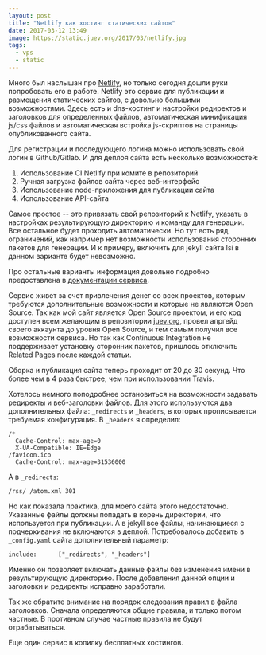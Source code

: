 ```yaml
---
layout: post
title: "Netlify как хостинг статических сайтов"
date: 2017-03-12 13:49
image: https://static.juev.org/2017/03/netlify.jpg
tags:
  - vps
  - static
---
```

Много был наслышан про [Netlify](https://www.netlify.com "Netlify"), но только сегодня дошли руки попробовать его в работе. Netlify это сервис для публикации и размещения статических сайтов, с довольно большими возможностями. Здесь есть и dns-хостинг и настройки редиректов и заголовков для определенных файлов, автоматическая минификация js/css файлов и автоматическая встройка js-скриптов на страницы опубликованного сайта.

Для регистрации и последующего логина можно использовать свой логин в Github/Gitlab. И для деплоя сайта есть несколько возможностей:

1. Использование CI Netlify при комите в репозиторий
1. Ручная загрузка файлов сайта через веб-интерфейс
1. Использование node-приложения для публикации сайта
1. Использование API-сайта

Самое простое -- это привязать свой репозиторий к Netlify, указать в настройках результирующую директорию и команду для генерации. Все остальное будет проходить автоматически. Но тут есть ряд ограничений, как например нет возможности использования сторонних пакетов для генерации. И к примеру, включить для jekyll сайта lsi в данном варианте будет невозможно.

Про остальные варианты информация довольно подробно предоставлена в [документации сервиса](https://www.netlify.com/docs/ "Docs | Netlify").

Сервис живет за счет привлечения денег со всех проектов, которым требуются дополнительные возможности и которые не являются Open Source. Так как мой сайт является Open Source проектом, и его код доступен всем желающим в репозитории [juev.org](https://github.com/Juev/juev.org "Github: juev.org"), провел апргейд своего аккаунта до уровня Open Source, и тем самым получил все возможности сервиса. Но так как Continuous Integration не поддерживает установку сторонних пакетов, пришлось отключить Related Pages после каждой статьи.

Сборка и публикация сайта теперь проходит от 20 до 30 секунд. Что более чем в 4 раза быстрее, чем при использовании Travis.

Хотелось немного поподробнее остановиться на возможности задавать редиректы и веб-заголовки файлов. Для этого используются два дополнительных файла: `_redirects` и `_headers`, в которых прописывается требуемая конфигурация. В `_headers` я определил:

    /*
      Cache-Control: max-age=0
      X-UA-Compatible: IE=Edge
    /favicon.ico
      Cache-Control: max-age=31536000

А в `_redirects`:

    /rss/ /atom.xml 301

Но как показала практика, для моего сайта этого недостаточно. Указанные файлы должны попадать в корень директории, что используется при публикации. А в jekyll все файлы, начинающиеся с подчеркивания не включаются в деплой. Потребовалось добавить в `_config.yaml` сайта дополнительный параметр:

    include:      ["_redirects", "_headers"]

Именно он позволяет включать данные файлы без изменения имени в результирующую директорию. После добавления данной опции и заголовки и редиректы исправно заработали.

Так же обратите внимание на порядок следования правил в файла заголовков. Сначала определяются общие правила, и только потом частные. В противном случае частные правила не будут отрабатываться.

Еще один сервис в копилку бесплатных хостингов.
